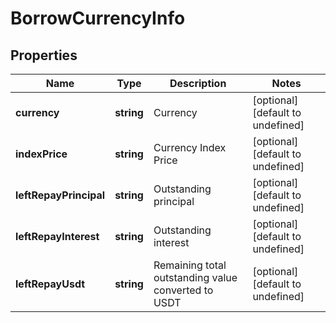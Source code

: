 # BorrowCurrencyInfo

## Properties

Name | Type | Description | Notes
------------ | ------------- | ------------- | -------------
**currency** | **string** | Currency | [optional] [default to undefined]
**indexPrice** | **string** | Currency Index Price | [optional] [default to undefined]
**leftRepayPrincipal** | **string** | Outstanding principal | [optional] [default to undefined]
**leftRepayInterest** | **string** | Outstanding interest | [optional] [default to undefined]
**leftRepayUsdt** | **string** | Remaining total outstanding value converted to USDT | [optional] [default to undefined]

